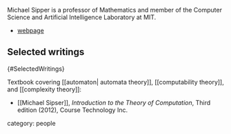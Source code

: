 Michael Sipper is a professor of Mathematics and member of the Computer Science and Artificial Intelligence Laboratory at MIT.

* [webpage](https://math.mit.edu/~sipser/)

## Selected writings
 {#SelectedWritings}

Textbook covering [[automaton| automata theory]], [[computability theory]], and [[complexity theory]]:

 * [[Michael Sipser]], *Introduction to the Theory of Computation*, Third edition (2012), Course Technology Inc.

category: people
